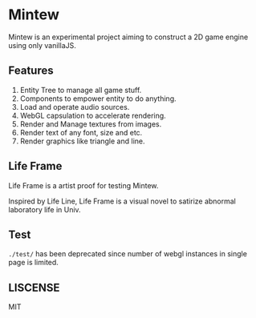 # Mintew

Mintew is an experimental project aiming to construct a 2D game engine using only vanillaJS.

## Features

1. Entity Tree to manage all game stuff.
2. Components to empower entity to do anything.
3. Load and operate audio sources.
4. WebGL capsulation to accelerate rendering.
5. Render and Manage textures from images.
6. Render text of any font, size and etc.
7. Render graphics like triangle and line.

## Life Frame

Life Frame is a artist proof for testing Mintew.

Inspired by Life Line, Life Frame is a visual novel to satirize abnormal laboratory life in Univ.

## Test

`./test/` has been deprecated since number of webgl instances in single page is limited.

## LISCENSE

MIT